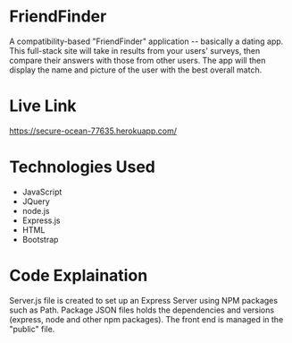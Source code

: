 # FriendFinder
A compatibility-based "FriendFinder" application -- basically a dating app. This full-stack site will take in results from your users' surveys, then compare their answers with those from other users. The app will then display the name and picture of the user with the best overall match.

# Live Link 
https://secure-ocean-77635.herokuapp.com/

# Technologies Used
  * JavaScript
  * JQuery
  * node.js
  * Express.js
  * HTML
  * Bootstrap

# Code Explaination 
Server.js file is created to set up an Express Server using NPM packages such as Path. 
Package JSON files holds the dependencies and versions (express, node and other npm packages).
The front end is managed in the "public" file.
